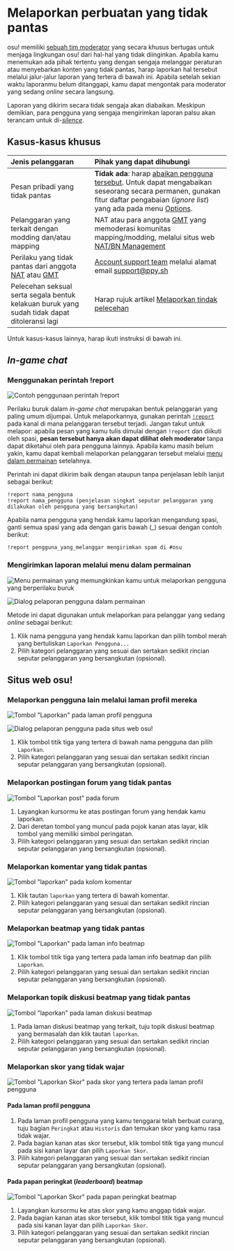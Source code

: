 # Melaporkan perbuatan yang tidak pantas

osu! memiliki [sebuah tim moderator](/wiki/People/The_Team/Global_Moderation_Team) yang secara khusus bertugas untuk menjaga lingkungan osu! dari hal-hal yang tidak diinginkan. Apabila kamu menemukan ada pihak tertentu yang dengan sengaja melanggar peraturan atau menyebarkan konten yang tidak pantas, harap laporkan hal tersebut melalui jalur-jalur laporan yang tertera di bawah ini. Apabila setelah sekian waktu laporanmu belum ditanggapi, kamu dapat mengontak para moderator yang sedang *online* secara langsung.

Laporan yang dikirim secara tidak sengaja akan diabaikan. Meskipun demikian, para pengguna yang sengaja mengirimkan laporan palsu akan terancam untuk di-*[silence](/wiki/Silence)*.

## Kasus-kasus khusus

| Jenis pelanggaran | Pihak yang dapat dihubungi |
| :-- | :-- |
| Pesan pribadi yang tidak pantas | **Tidak ada**: harap [abaikan pengguna tersebut](/wiki/Client/Interface/Chat_console#commands-list). Untuk dapat mengabaikan seseorang secara permanen, gunakan fitur daftar pengabaian (*ignore list*) yang ada pada menu [Options](/wiki/Client/Options). |
| Pelanggaran yang terkait dengan modding dan/atau mapping | NAT atau para anggota [GMT](/wiki/People/The_Team/Global_Moderation_Team) yang memoderasi komunitas mapping/modding, melalui situs web [NAT/BN Management](https://bn.mappersguild.com/reports) |
| Perilaku yang tidak pantas dari anggota [NAT](/wiki/People/The_Team/Nomination_Assessment_Team) atau [GMT](/wiki/People/The_Team/Global_Moderation_Team) | [Account support team](/wiki/People/The_Team/Account_support_team) melalui alamat email [support@ppy.sh](mailto:support@ppy.sh) |
| Pelecehan seksual serta segala bentuk kelakuan buruk yang sudah tidak dapat ditoleransi lagi | Harap rujuk artikel [Melaporkan tindak pelecehan](/wiki/Reporting_bad_behaviour/Abuse) |

Untuk kasus-kasus lainnya, harap ikuti instruksi di bawah ini.

## *In-game chat*

### Menggunakan perintah !report

![](img/report-command.jpg "Contoh penggunaan perintah !report")

Perilaku buruk dalam *in-game chat* merupakan bentuk pelanggaran yang paling umum dijumpai. Untuk melaporkannya, gunakan perintah [`!report`](https://osu.ppy.sh/community/forums/topics/34843) pada kanal di mana pelanggaran tersebut terjadi. Jangan takut untuk melapor: apabila pesan yang kamu tulis dimulai dengan `!report` dan diikuti oleh spasi, **pesan tersebut hanya akan dapat dilihat oleh moderator** tanpa dapat diketahui oleh para pengguna lainnya. Apabila kamu masih belum yakin, kamu dapat kembali melaporkan pelanggaran tersebut melalui [menu dalam permainan](#Mengirimkan-laporan-melalui-menu-dalam-permainan) setelahnya.

Perintah ini dapat dikirim baik dengan ataupun tanpa penjelasan lebih lanjut sebagai berikut:

```
!report nama_pengguna
!report nama_pengguna (penjelasan singkat seputar pelanggaran yang dilakukan oleh pengguna yang bersangkutan)
```

Apabila nama pengguna yang hendak kamu laporkan mengandung spasi, ganti semua spasi yang ada dengan garis bawah (\_) sesuai dengan contoh berikut:

```
!report pengguna_yang_melanggar mengirimkan spam di #osu
```

### Mengirimkan laporan melalui menu dalam permainan

![](img/report-user-1-ID.png "Menu permainan yang memungkinkan kamu untuk melaporkan pengguna yang berperilaku buruk")

![](img/report-user-2-ID.png "Dialog pelaporan pengguna dalam permainan")

Metode ini dapat digunakan untuk melaporkan para pelanggar yang sedang *online* sebagai berikut:

1. Klik nama pengguna yang hendak kamu laporkan dan pilih tombol merah yang bertuliskan `Laporkan Pengguna...`
2. Pilih kategori pelanggaran yang sesuai dan sertakan sedikit rincian seputar pelanggaran yang bersangkutan (opsional).

## Situs web osu!

### Melaporkan pengguna lain melalui laman profil mereka

![](img/report-user-profile-ID.png "Tombol \"Laporkan\" pada laman profil pengguna")

![](img/report-user-web-ID.png "Dialog pelaporan pengguna pada situs web osu!")

1. Klik tombol titik tiga yang tertera di bawah nama pengguna dan pilih `Laporkan`.
2. Pilih kategori pelanggaran yang sesuai dan sertakan sedikit rincian seputar pelanggaran yang bersangkutan (opsional).

### Melaporkan postingan forum yang tidak pantas

![](img/report-user-forum-ID.png "Tombol \"Laporkan post\" pada forum")

1. Layangkan kursormu ke atas postingan forum yang hendak kamu laporkan.
2. Dari deretan tombol yang muncul pada pojok kanan atas layar, klik tombol yang memiliki simbol peringatan.
2. Pilih kategori pelanggaran yang sesuai dan sertakan sedikit rincian seputar pelanggaran yang bersangkutan (opsional).

### Melaporkan komentar yang tidak pantas

![](img/report-user-comment-ID.png "Tombol \"laporkan\" pada kolom komentar")

1. Klik tautan `laporkan` yang tertera di bawah komentar.
2. Pilih kategori pelanggaran yang sesuai dan sertakan sedikit rincian seputar pelanggaran yang bersangkutan (opsional).

### Melaporkan beatmap yang tidak pantas

![](img/report-beatmap-ID.png "Tombol \"Laporkan\" pada laman info beatmap")

1. Klik tombol titik tiga yang tertera pada laman info beatmap dan pilih `Laporkan`.
2. Pilih kategori pelanggaran yang sesuai dan sertakan sedikit rincian seputar pelanggaran yang bersangkutan (opsional).

### Melaporkan topik diskusi beatmap yang tidak pantas

![](img/report-user-discussion-ID.png "Tombol \"laporkan\" pada laman diskusi beatmap")

1. Pada laman diskusi beatmap yang terkait, tuju topik diskusi beatmap yang bermasalah dan klik tautan `laporkan`.
2. Pilih kategori pelanggaran yang sesuai dan sertakan sedikit rincian seputar pelanggaran yang bersangkutan (opsional).

### Melaporkan skor yang tidak wajar

![](img/report-score-user-ID.png "Tombol \"Laporkan Skor\" pada skor yang tertera pada laman profil pengguna")

#### Pada laman profil pengguna

1. Pada laman profil pengguna yang kamu tenggarai telah berbuat curang, tuju bagian `Peringkat` atau `Historis` dan temukan skor yang kamu rasa tidak wajar.
2. Pada bagian kanan atas skor tersebut, klik tombol titik tiga yang muncul pada sisi kanan layar dan pilih `Laporkan Skor`.
3. Pilih kategori pelanggaran yang sesuai dan sertakan sedikit rincian seputar pelanggaran yang bersangkutan (opsional).

#### Pada papan peringkat (*leaderboard*) beatmap

![](img/report-score-beatmap-ID.png "Tombol \"Laporkan Skor\" pada papan peringkat beatmap")

1. Layangkan kursormu ke atas skor yang kamu anggap tidak wajar.
2. Pada bagian kanan atas skor tersebut, klik tombol titik tiga yang muncul pada sisi kanan layar dan pilih `Laporkan Skor`.
3. Pilih kategori pelanggaran yang sesuai dan sertakan sedikit rincian seputar pelanggaran yang bersangkutan (opsional).
